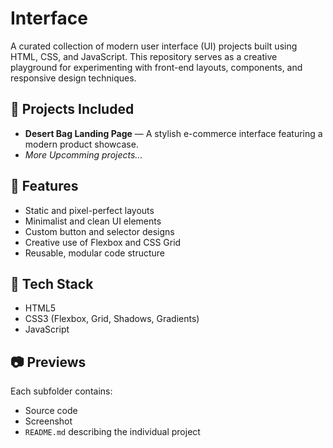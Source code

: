 # Interface

A curated collection of modern user interface (UI) projects built using HTML, CSS, and JavaScript. This repository serves as a creative playground for experimenting with front-end layouts, components, and responsive design techniques.

## 📁 Projects Included

- **Desert Bag Landing Page** — A stylish e-commerce interface featuring a modern product showcase.
- *More Upcomming projects...*

## 🚀 Features

- Static and pixel-perfect layouts
- Minimalist and clean UI elements
- Custom button and selector designs
- Creative use of Flexbox and CSS Grid
- Reusable, modular code structure

## 🔧 Tech Stack

- HTML5
- CSS3 (Flexbox, Grid, Shadows, Gradients)
- JavaScript

## 📷 Previews

Each subfolder contains:
- Source code
- Screenshot 
- `README.md` describing the individual project

